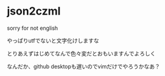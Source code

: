 # json2czml

sorry for not english

やっぱりutfでないと文字化けしますな

とりあえずはじめてなんで色々変だとおもいますんでよろしく

なんだか、github desktopも遅いのでvimだけでやろうかなあ？
